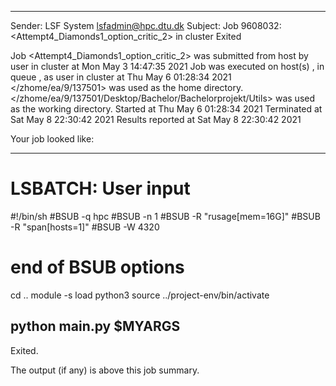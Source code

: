 
------------------------------------------------------------
Sender: LSF System <lsfadmin@hpc.dtu.dk>
Subject: Job 9608032: <Attempt4_Diamonds1_option_critic_2> in cluster <dcc> Exited

Job <Attempt4_Diamonds1_option_critic_2> was submitted from host <gbarlogin1> by user <s183914> in cluster <dcc> at Mon May  3 14:47:35 2021
Job was executed on host(s) <n-62-11-62>, in queue <hpc>, as user <s183914> in cluster <dcc> at Thu May  6 01:28:34 2021
</zhome/ea/9/137501> was used as the home directory.
</zhome/ea/9/137501/Desktop/Bachelor/Bachelorprojekt/Utils> was used as the working directory.
Started at Thu May  6 01:28:34 2021
Terminated at Sat May  8 22:30:42 2021
Results reported at Sat May  8 22:30:42 2021

Your job looked like:

------------------------------------------------------------
# LSBATCH: User input
#!/bin/sh
#BSUB -q hpc
#BSUB -n 1
#BSUB -R "rusage[mem=16G]"
#BSUB -R "span[hosts=1]"
#BSUB -W 4320
# end of BSUB options
cd ..
module -s load python3
source ../project-env/bin/activate

python main.py $MYARGS
------------------------------------------------------------

Exited.


The output (if any) is above this job summary.

